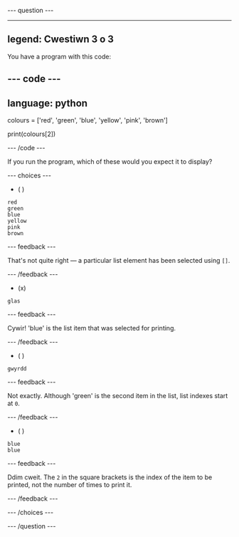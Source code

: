 
--- question ---

---
legend: Cwestiwn 3 o 3
---

You have a program with this code:

--- code ---
---
language: python
---

colours = ['red', 'green', 'blue', 'yellow', 'pink', 'brown']

print(colours[2])

--- /code ---

If you run the program, which of these would you expect it to display?

--- choices ---

- ( )
```
red
green
blue
yellow
pink
brown
```
  --- feedback ---

  That's not quite right — a particular list element has been selected using `[]`.

  --- /feedback ---

- (x)
```
glas
```

  --- feedback ---

  Cywir! 'blue' is the list item that was selected for printing.

  --- /feedback ---

- ( )
```
gwyrdd
```

  --- feedback ---

  Not exactly. Although 'green' is the second item in the list, list indexes start at `0`.

  --- /feedback ---

- ( )
```
blue
blue
```

  --- feedback ---

  Ddim cweit. The `2` in the square brackets is the index of the item to be printed, not the number of times to print it.

  --- /feedback ---

--- /choices ---

--- /question ---
